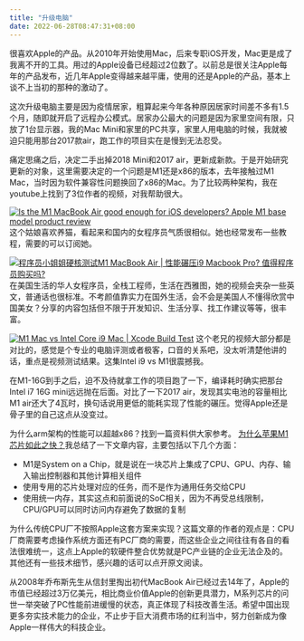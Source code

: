```yaml
---
title: "升级电脑"
date: 2022-06-28T08:47:31+08:00
---
```

<style>
.content-card img{
    max-width: 60%;
}
</style>
很喜欢Apple的产品。从2010年开始使用Mac，后来专职iOS开发，Mac更是成了我离不开的工具。用过的Apple设备已经超过2位数了。以前总是很关注Apple每年的产品发布，近几年Apple变得越来越平庸，使用的还是Apple的产品，基本上谈不上当初的那种的激动了。

这次升级电脑主要是因为疫情居家，粗算起来今年各种原因居家时间差不多有1.5个月，随即就开启了远程办公模式。居家办公最大的问题是因为家里空间有限，只放了1台显示器，我的Mac Mini和家里的PC共享，家里人用电脑的时候，我就被迫只能用那台2017款air，跑工作的项目实在是慢到无法忍受。

痛定思痛之后，决定二手出掉2018 Mini和2017 air，更新成新款。于是开始研究更新的对象，这里需要决定的一个问题是M1还是x86的版本，去年接触过M1 Mac，当时因为软件兼容性问题换回了x86的Mac。为了比较两种架构，我在youtube上找到了3位作者的视频，对我帮助很大。

[![Is the M1 MacBook Air good enough for iOS developers? Apple M1 base model product review](https://i.ytimg.com/vi/zMJ9My1Qv_k/hq720.jpg)](https://youtu.be/zMJ9My1Qv_k)
这个姑娘喜欢养猫，看起来和国内的女程序员气质很相似。她也经常发布一些教程，需要的可以订阅她。

[![程序员小姐姐硬核测试M1 MacBook Air | 性能碾压i9 Macbook Pro? 值得程序员购买吗?](https://i.ytimg.com/vi/o6q8zPmfVLU/hq720.jpg)](https://youtu.be/o6q8zPmfVLU)
在美国生活的华人女程序员，全栈工程师，生活在西雅图，她的视频会夹杂一些英文，普通话也很标准。不考颜值靠实力在国外生活，会不会是美国人不懂得欣赏中国美女？分享的内容包括但不限于开发知识、生活分享、找工作建议等等，很丰富。

[![M1 Mac vs Intel Core i9 Mac | Xcode Build Test](https://i.ytimg.com/vi/dM_bP_8aPaU/hq720.jpg)](https://youtu.be/dM_bP_8aPaU)
这个老兄的视频大部分都是对比的，感觉是个专业的电脑评测或者极客，口音的关系吧，没太听清楚他讲的话，重点是视频测试结果。这集Intel i9 vs M1很震撼我。

在M1-16G到手之后，迫不及待就拿工作的项目跑了一下，编译耗时确实把那台Intel i7 16G mini远远抛在后面。对比了一下2017 air，发现其实电池的容量相比M1 air还大了4瓦时，换句话说用更低的能耗实现了性能的碾压。觉得Apple还是骨子里的自己这点从没变过。

为什么arm架构的性能可以超越x86？找到一篇资料供大家参考。
[为什么苹果M1芯片如此之快？](https://www.techug.com/post/why-is-apple-s-m1-chip-so-fast/)我总结了一下文章内容，主要包括以下几个方面：
* M1是System on a Chip，就是说在一块芯片上集成了CPU、GPU、内存、输入输出控制器和其他计算相关组件
* 使用专用的芯片处理对应的任务，而不是作为通用任务交给CPU
* 使用统一内存，其实这点和前面说的SoC相关，因为不再受总线限制，CPU/GPU可以同时访问内存避免了数据的复制

为什么传统CPU厂不按照Apple这套方案来实现？这篇文章的作者的观点是：CPU厂商需要考虑操作系统方面还有PC厂商的需要，而这些企业之间往往有各自的看法很难统一，这点上Apple的软硬件整合优势就是PC产业链的企业无法企及的。其他还有一些技术细节，感兴趣的话可以点开原文阅读。

从2008年乔布斯先生从信封里掏出初代MacBook Air已经过去14年了，Apple的市值已经超过3万亿美元，相比商业价值Apple的创新更具潜力，M系列芯片的问世一举突破了PC性能前进缓慢的状态，真正体现了科技改善生活。希望中国出现更多夯实技术能力的企业，不止步于巨大消费市场的红利当中，努力创新成为像Apple一样伟大的科技企业。


